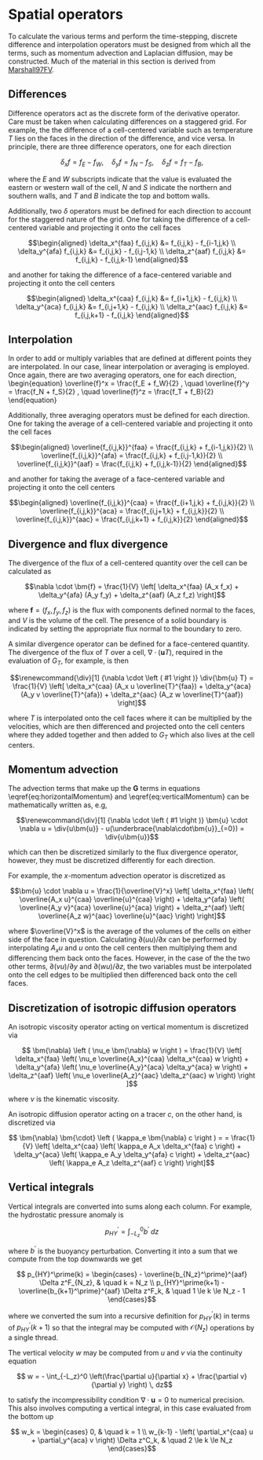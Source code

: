 # Spatial operators

To calculate the various terms and perform the time-stepping, discrete difference and interpolation operators must be
designed from which all the terms, such as momentum advection and Laplacian diffusion, may be constructed. Much of the
material in this section is derived from [Marshall97FV](@cite).

## Differences

Difference operators act as the discrete form of the derivative operator. Care must be taken when calculating
differences on a staggered grid. For example, the the difference of a cell-centered variable such as temperature $T$
lies on the faces  in the direction of the difference, and vice versa. In principle, there are three difference
operators, one for each  direction
```math
  \delta_x f = f_E - f_W, \quad
  \delta_y f = f_N - f_S , \quad
  \delta_z f = f_T - f_B ,
```
where the $E$ and $W$ subscripts indicate that the value is evaluated the eastern or western wall of the cell, $N$ and
$S$ indicate the northern and southern walls, and $T$ and $B$ indicate the top and bottom walls.

Additionally, two $\delta$ operators must be defined for each direction to account for the staggered nature of the grid.
One for taking the difference of a cell-centered variable and projecting it onto the cell faces
```math
\begin{aligned}
    \delta_x^{faa} f_{i,j,k} &= f_{i,j,k} - f_{i-1,j,k} \\
    \delta_y^{afa} f_{i,j,k} &= f_{i,j,k} - f_{i,j-1,k} \\
    \delta_z^{aaf} f_{i,j,k} &= f_{i,j,k} - f_{i,j,k-1}
\end{aligned}
```
and another for taking the difference of a face-centered variable and projecting it onto the cell centers
```math
\begin{aligned}
    \delta_x^{caa} f_{i,j,k} &= f_{i+1,j,k} - f_{i,j,k} \\
    \delta_y^{aca} f_{i,j,k} &= f_{i,j+1,k} - f_{i,j,k} \\
    \delta_z^{aac} f_{i,j,k} &= f_{i,j,k+1} - f_{i,j,k}
\end{aligned}
```

## Interpolation

In order to add or multiply variables that are defined at different points they are interpolated. In our case, linear
interpolation or averaging is employed. Once again, there are two averaging operators, one for each direction,
\begin{equation}
  \overline{f}^x = \frac{f_E + f_W}{2} , \quad
  \overline{f}^y = \frac{f_N + f_S}{2} , \quad
  \overline{f}^z = \frac{f_T + f_B}{2}
\end{equation}

Additionally, three averaging operators must be defined for each direction. One for taking the average of a
cell-centered  variable and projecting it onto the cell faces
```math
\begin{aligned}
    \overline{f_{i,j,k}}^{faa} = \frac{f_{i,j,k} + f_{i-1,j,k}}{2} \\
    \overline{f_{i,j,k}}^{afa} = \frac{f_{i,j,k} + f_{i,j-1,k}}{2} \\
    \overline{f_{i,j,k}}^{aaf} = \frac{f_{i,j,k} + f_{i,j,k-1}}{2}
\end{aligned}
```
and another for taking the average of a face-centered variable and projecting it onto the cell centers
```math
\begin{aligned}
    \overline{f_{i,j,k}}^{caa} = \frac{f_{i+1,j,k} + f_{i,j,k}}{2} \\
    \overline{f_{i,j,k}}^{aca} = \frac{f_{i,j+1,k} + f_{i,j,k}}{2} \\
    \overline{f_{i,j,k}}^{aac} = \frac{f_{i,j,k+1} + f_{i,j,k}}{2}
\end{aligned}
```

## Divergence and flux divergence

The divergence of the flux of a cell-centered quantity over the cell can be calculated as
```math
\nabla \cdot \bm{f}
= \frac{1}{V} \left[ \delta_x^{faa} (A_x f_x)
                   + \delta_y^{afa} (A_y f_y)
                   + \delta_z^{aaf} (A_z f_z) \right]
```
where $\bm{f} = (f_x, f_y, f_z)$ is the flux with components defined normal to the faces, and $V$ is the volume of
the cell. The presence of a solid boundary is indicated by setting the appropriate flux normal to the boundary to zero.

A similar divergence operator can be defined for a face-centered quantity. The divergence of the flux of $T$ over a
cell,  $\nabla \cdot (\bm{u} T)$, required in the evaluation of $G_T$, for example, is then
```math
\renewcommand{\div}[1] {\nabla \cdot \left ( #1 \right )}
\div{\bm{u} T}
= \frac{1}{V} \left[ \delta_x^{caa} (A_x u \overline{T}^{faa})
                   + \delta_y^{aca} (A_y v \overline{T}^{afa})
                   + \delta_z^{aac} (A_z w \overline{T}^{aaf}) \right]
```
where $T$ is interpolated onto the cell faces where it can be multiplied by the velocities, which are then differenced
and  projected onto the cell centers where they added together and then added to $G_T$ which also lives at the cell
centers.

## Momentum advection

The advection terms that make up the $\mathbf{G}$ terms in equations \eqref{eq:horizontalMomentum} and
\eqref{eq:verticalMomentum} can be mathematically written as, e.g,
```math
\renewcommand{\div}[1] {\nabla \cdot \left ( #1 \right )}
\bm{u} \cdot \nabla u
    = \div{u\bm{u}} - u(\underbrace{\nabla\cdot\bm{u}}_{=0})
    = \div{u\bm{u}}
```
which can then be discretized similarly to the flux divergence operator, however, they must be discretized differently
for each direction.

For example, the $x$-momentum advection operator is discretized as
```math
\bm{u} \cdot \nabla u
= \frac{1}{\overline{V}^x} \left[
    \delta_x^{faa} \left( \overline{A_x u}^{caa} \overline{u}^{caa} \right)
  + \delta_y^{afa} \left( \overline{A_y v}^{aca} \overline{u}^{aca} \right)
  + \delta_z^{aaf} \left( \overline{A_z w}^{aac} \overline{u}^{aac} \right)
\right]
```
where $\overline{V}^x$ is the average of the volumes of the cells on either side of the face in question. Calculating
$\partial(uu)/\partial x$ can be performed by interpolating $A_x u$ and $u$ onto the cell centers then multiplying them
and differencing them back onto the faces. However, in the case of the the two other terms, $\partial(vu)/\partial y$
and $\partial(wu)/\partial z$, the two variables must be interpolated onto the cell edges to be multiplied then
differenced back onto the cell faces.

## Discretization of isotropic diffusion operators

An isotropic viscosity operator acting on vertical momentum is discretized via
```math
    \bm{\nabla} \left ( \nu_e \bm{\nabla} w \right )
    = \frac{1}{V} \left[
          \delta_x^{faa} \left( \nu_e \overline{A_x}^{caa} \delta_x^{caa} w \right)
        + \delta_y^{afa} \left( \nu_e \overline{A_y}^{aca} \delta_y^{aca} w \right)
        + \delta_z^{aaf} \left( \nu_e \overline{A_z}^{aac} \delta_z^{aac} w \right)
    \right ]
```
where $\nu$ is the kinematic viscosity.

An isotropic diffusion operator acting on a tracer $c$, on the other hand, is discretized via
```math
   \bm{\nabla} \bm{\cdot} \left ( \kappa_e \bm{\nabla} c \right ) =
    = \frac{1}{V} \left[
        \delta_x^{caa} \left( \kappa_e A_x \delta_x^{faa} c \right)
      + \delta_y^{aca} \left( \kappa_e A_y \delta_y^{afa} c \right)
      + \delta_z^{aac} \left( \kappa_e A_z \delta_z^{aaf} c \right)
    \right]
```

## Vertical integrals
Vertical integrals are converted into sums along each column. For example, the hydrostatic pressure anomaly is
```math
    p_{HY}^\prime = \int_{-L_z}^0 b^\prime \; dz
```
where $b^\prime$ is the buoyancy perturbation. Converting it into a sum that we compute from the top downwards we get
```math
    p_{HY}^\prime(k) =
        \begin{cases}
            - \overline{b_{N_z}^\prime}^{aaf} \Delta z^F_{N_z},               & \quad k = N_z \\
            p_{HY}^\prime(k+1) - \overline{b_{k+1}^\prime}^{aaf} \Delta z^F_k, & \quad 1 \le k \le N_z - 1
        \end{cases}
```
where we converted the sum into a recursive definition for $p_{HY}^\prime(k)$ in terms of $p_{HY}^\prime(k+1)$ so that
the integral may be computed with $\mathcal{O}(N_z)$ operations by a single thread.

The vertical velocity $w$ may be computed from $u$ and $v$ via the continuity equation
```math
    w = - \int_{-L_z}^0 \left(\frac{\partial u}{\partial x} + \frac{\partial v}{\partial y} \right) \, dz
```
to satisfy the incompressibility condition $\nabla\cdot\bm{u} = 0$ to numerical precision. This also involves computing
a vertical integral, in this case evaluated from the bottom up
```math
    w_k =
        \begin{cases}
            0, & \quad k = 1 \\
            w_{k-1} - \left( \partial_x^{caa} u + \partial_y^{aca} v \right) \Delta z^C_k, & \quad 2 \le k \le N_z
        \end{cases}
```
